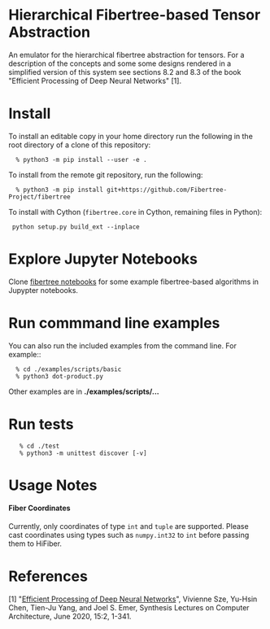 Hierarchical Fibertree-based Tensor Abstraction
==================================================

An emulator for the hierarchical fibertree abstraction for
tensors. For a description of the concepts and some some designs
rendered in a simplified version of this system see sections 8.2 and
8.3 of the book "Efficient Processing of Deep Neural Networks" [1]. 

Install
=======

To install an editable copy in your home directory run the following
in the root directory of a clone of this repository:

```console
  % python3 -m pip install --user -e .

```
To install from the remote git repository, run the following:

```console
  % python3 -m pip install git+https://github.com/Fibertree-Project/fibertree
```

To install with Cython (`fibertree.core` in Cython, remaining files in Python):
```
 python setup.py build_ext --inplace
```


Explore Jupyter Notebooks
=========================

Clone [fibertree notebooks](https://github.com/Fibertree-Project/fibertree-notebooks) 
for some example fibertree-based algorithms in Jupypter notebooks.


Run commmand line examples
===========================

You can also run the included examples from the command line. For
example::

```console
  % cd ./examples/scripts/basic
  % python3 dot-product.py
```

Other examples are in **./examples/scripts/...**


Run tests
=========

```console
   % cd ./test
   % python3 -m unittest discover [-v]
```

Usage Notes
==========
#### Fiber Coordinates
Currently, only coordinates of type `int` and `tuple` are supported. Please cast coordinates using types such as `numpy.int32` to `int` before passing them to HiFiber. 

References
==========

[1] "[Efficient Processing of Deep Neural Networks](http://www.morganclaypoolpublishers.com/catalog_Orig/product_info.php?products_id=1530)",
Vivienne Sze, Yu-Hsin Chen, Tien-Ju Yang, and Joel S. Emer, Synthesis
Lectures on Computer Architecture, June 2020, 15:2, 1-341.
